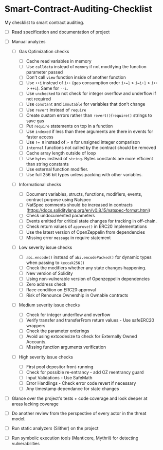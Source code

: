 # Smart-Contract-Auditing-Checklist

My checklist to smart contract auditing.

- [ ] Read specification and documentation of project

- [ ] Manual analyzes

  - [ ] Gas Optimization checks

    - [ ] Cache read variables in memory
    - [ ] Use `calldata` instead of `memory` if not modifying the function parameter passed
    - [ ] Don't call `view` function inside of another function
    - [ ] Use `++i` instead of `i++` (gas consumption order `i+=1` > `i=i+1` > `i++` > `++i`). Same for `--i`.
    - [ ] Use `unchecked` to not check for integer overflow and underflow if not required
    - [ ] Use `constant` and `immutable` for variables that don't change
    - [ ] Use `revert` instead of `require`
    - [ ] Create custom errors rather than `revert()`/`require()` strings to save gas
    - [ ] Put `require` statements on top in a function
    - [ ] Use `indexed` if less than three arguments are there in events for faster access
    - [ ] Use `!= 0` instead of `> 0` for unsigned integer comparison
    - [ ] `internal` functions not called by the contract should be removed
    - [ ] Cache array length outside of loop
    - [ ] Use `bytes` instead of `string`. Bytes constants are more efficient than string constants
    - [ ] Use external function modifier.
    - [ ] Use full 256 bit types unless packing with other variables.

  - [ ] Informational checks

    - [ ] Document variables, structs, functions, modifiers, events, contract purpose using Natspec
    - [ ] NatSpec comments should be increased in contracts (https://docs.soliditylang.org/en/v0.8.15/natspec-format.html)
    - [ ] Check undocumented parameters
    - [ ] Events emitted for critical state changes for tracking in off-chain.
    - [ ] Check return values of `approve()` in ERC20 implementations
    - [ ] Use the latest version of OpenZeppelin from dependencies
    - [ ] Missing error `message` in require statement

  - [ ] Low severity issue checks

    - [ ] `abi.encode()` instead of `abi.encodePacked()` for dynamic types when passing to `keccak256()`
    - [ ] Check the modifiers whether any state changes happening.
    - [ ] New version of Solidity
    - [ ] Using non-vulnerable version of Openzeppelin dependencies
    - [ ] Zero address check
    - [ ] Race condition on ERC20 approval
    - [ ] Risk of Renounce Ownership in Ownable contracts

  - [ ] Medium severity issue checks

    - [ ] Check for integer underflow and overflow
    - [ ] Verify transfer and transferFrom return values - Use safeERC20 wrappers
    - [ ] Check the parameter orderings
    - [ ] Avoid using extcodesize to check for Externally Owned Accounts.
    - [ ] Missing function arguments verification

  - [ ] High severity issue checks

    - [ ] First pool depositor front-running
    - [ ] Check for possible re-entrancy - add OZ reentrancy guard
    - [ ] Input Validations - Use SafeMath
    - [ ] Error Handlings - Check error code revert if necessary
    - [ ] Any timestamp dependance for state changes

- [ ] Glance over the project's tests + code coverage and look deeper at areas lacking coverage

- [ ] Do another review from the perspective of every actor in the threat model.

- [ ] Run static analyzers (Slither) on the project

- [ ] Run symbolic execution tools (Manticore, Mythril) for detecting vulnerabilities
